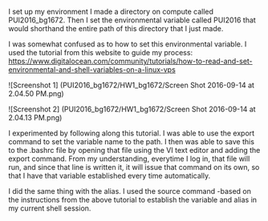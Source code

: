 
I set up my environment I made a directory on compute called PUI2016_bg1672. Then I set the environmental variable called PUI2016 that would shorthand the entire path of this directory that I just made.

I was somewhat confused as to how to set this environmental variable.  I used the tutorial from this website to guide my process: https://www.digitalocean.com/community/tutorials/how-to-read-and-set-environmental-and-shell-variables-on-a-linux-vps

![Screenshot 1] (PUI2016_bg1672/HW1_bg1672/Screen Shot 2016-09-14 at 2.04.50 PM.png)

![Screenshot 2] (PUI2016_bg1672/HW1_bg1672/Screen Shot 2016-09-14 at 2.04.13 PM.png)



I experimented by following along this tutorial.  I was able to use the export command to set the variable name to the path.  I then was able to save this to the .bashrc file by opening that file using the VI text editor and adding the export command.  From my understanding, everytime I log in, that file will run, and since that line is written it, it will issue that command on its own, so that I have that variable established every time automatically.

I did the same thing with the alias.  I used the source command -based on the instructions from the above tutorial to establish the variable and alias in my current shell session.
